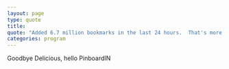 ```yaml
---
layout: page
type: quote
title: 
quote: "Added 6.7 million bookmarks in the last 24 hours.  That's more than in the entire preceding year"
categories: program
---
```

Goodbye Delicious, hello PinboardIN
